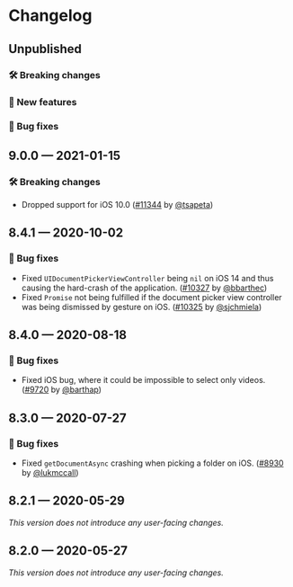 # Changelog

## Unpublished

### 🛠 Breaking changes

### 🎉 New features

### 🐛 Bug fixes

## 9.0.0 — 2021-01-15

### 🛠 Breaking changes

- Dropped support for iOS 10.0 ([#11344](https://github.com/expo/expo/pull/11344) by [@tsapeta](https://github.com/tsapeta))

## 8.4.1 — 2020-10-02

### 🐛 Bug fixes

- Fixed `UIDocumentPickerViewController` being `nil` on iOS 14 and thus causing the hard-crash of the application. ([#10327](https://github.com/expo/expo/pull/10327) by [@bbarthec](https://github.com/bbarthec))
- Fixed `Promise` not being fulfilled if the document picker view controller was being dismissed by gesture on iOS. ([#10325](https://github.com/expo/expo/pull/10325) by [@sjchmiela](https://github.com/sjchmiela))

## 8.4.0 — 2020-08-18

### 🐛 Bug fixes

- Fixed iOS bug, where it could be impossible to select only videos. ([#9720](https://github.com/expo/expo/pull/9720) by [@barthap](https://github.com/barthap))

## 8.3.0 — 2020-07-27

### 🐛 Bug fixes

- Fixed `getDocumentAsync` crashing when picking a folder on iOS. ([#8930](https://github.com/expo/expo/pull/8930) by [@lukmccall](https://github.com/lukmccall))

## 8.2.1 — 2020-05-29

_This version does not introduce any user-facing changes._

## 8.2.0 — 2020-05-27

_This version does not introduce any user-facing changes._
